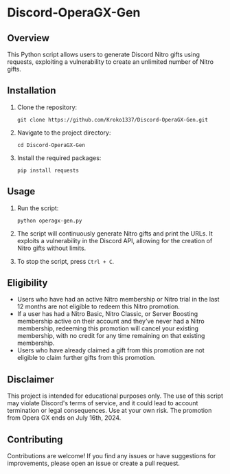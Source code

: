 # Discord-OperaGX-Gen

## Overview

This Python script allows users to generate Discord Nitro gifts using requests, exploiting a vulnerability to create an unlimited number of Nitro gifts.

## Installation

1. Clone the repository:

    ```
    git clone https://github.com/Kroko1337/Discord-OperaGX-Gen.git
    ```

2. Navigate to the project directory:

    ```
    cd Discord-OperaGX-Gen
    ```

3. Install the required packages:

    ```
    pip install requests
    ```

## Usage

1. Run the script:

    ```
    python operagx-gen.py
    ```

2. The script will continuously generate Nitro gifts and print the URLs. It exploits a vulnerability in the Discord API, allowing for the creation of Nitro gifts without limits.

3. To stop the script, press `Ctrl + C`.

## Eligibility

- Users who have had an active Nitro membership or Nitro trial in the last 12 months are not eligible to redeem this Nitro promotion.
- If a user has had a Nitro Basic, Nitro Classic, or Server Boosting membership active on their account and they’ve never had a Nitro membership, redeeming this promotion will cancel your existing membership, with no credit for any time remaining on that existing membership.
- Users who have already claimed a gift from this promotion are not eligible to claim further gifts from this promotion.

## Disclaimer

This project is intended for educational purposes only. The use of this script may violate Discord's terms of service, and it could lead to account termination or legal consequences. Use at your own risk.
The promotion from Opera GX ends on July 16th, 2024.

## Contributing

Contributions are welcome! If you find any issues or have suggestions for improvements, please open an issue or create a pull request.
